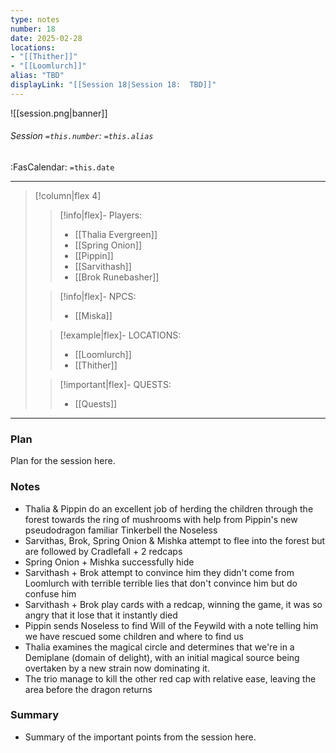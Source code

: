 ```yaml
---
type: notes
number: 18
date: 2025-02-28
locations:
- "[[Thither]]"
- "[[Loomlurch]]"
alias: "TBD"
displayLink: "[[Session 18|Session 18:  TBD]]"
---
```


![[session.png|banner]]
###### Session `=this.number`: `=this.alias`
<span class="sub2">:FasCalendar: `=this.date` </span>
___

> [!column|flex 4]
> 
>> [!info|flex]- Players:
>> - [[Thalia Evergreen]]
>> - [[Spring Onion]]
>> - [[Pippin]]
>> - [[Sarvithash]]
>> - [[Brok Runebasher]]
> 
>> [!info|flex]- NPCS:
>> - [[Miska]]
>
>> [!example|flex]- LOCATIONS:
>> - [[Loomlurch]]
>> - [[Thither]]
>
>> [!important|flex]- QUESTS:
>> - [[Quests]]

---

### Plan
Plan for the session here.

### Notes
- Thalia & Pippin do an excellent job of herding the children through the forest towards the ring of mushrooms with help from Pippin's new pseudodragon familiar Tinkerbell the Noseless
- Sarvithas, Brok, Spring Onion & Mishka attempt to flee into the forest but are followed by Cradlefall + 2 redcaps
- Spring Onion + Mishka successfully hide
- Sarvithash + Brok attempt to convince him they didn't come from Loomlurch with terrible terrible lies that don't convince him but do confuse him
- Sarvithash + Brok play cards with a redcap, winning the game, it was so angry that it lose that it instantly died
- Pippin sends Noseless to find Will of the Feywild with a note telling him we have rescued some children and where to find us
- Thalia examines the magical circle and determines that we're in a Demiplane (domain of delight), with an initial magical source being overtaken by a new strain now dominating it.
- The trio manage to kill the other red cap with relative ease, leaving the area before the dragon returns

### Summary
- Summary of the important points from the session here.


